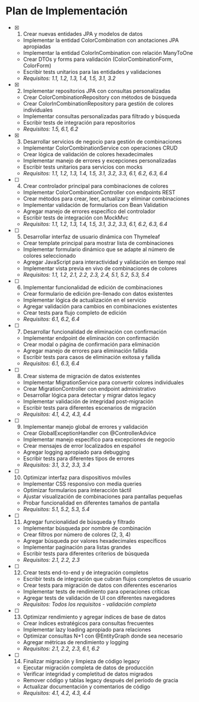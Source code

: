 # Plan de Implementación

- [x] 1. Crear nuevas entidades JPA y modelos de datos
  - Implementar la entidad ColorCombination con anotaciones JPA apropiadas
  - Implementar la entidad ColorInCombination con relación ManyToOne
  - Crear DTOs y forms para validación (ColorCombinationForm, ColorForm)
  - Escribir tests unitarios para las entidades y validaciones
  - _Requisitos: 1.1, 1.2, 1.3, 1.4, 1.5, 3.1, 3.2_

- [x] 2. Implementar repositorios JPA con consultas personalizadas
  - Crear ColorCombinationRepository con métodos de búsqueda
  - Crear ColorInCombinationRepository para gestión de colores individuales
  - Implementar consultas personalizadas para filtrado y búsqueda
  - Escribir tests de integración para repositorios
  - _Requisitos: 1.5, 6.1, 6.2_

- [x] 3. Desarrollar servicios de negocio para gestión de combinaciones
  - Implementar ColorCombinationService con operaciones CRUD
  - Crear lógica de validación de colores hexadecimales
  - Implementar manejo de errores y excepciones personalizadas
  - Escribir tests unitarios para servicios con mocks
  - _Requisitos: 1.1, 1.2, 1.3, 1.4, 1.5, 3.1, 3.2, 3.3, 6.1, 6.2, 6.3, 6.4_

- [ ] 4. Crear controlador principal para combinaciones de colores
  - Implementar ColorCombinationController con endpoints REST
  - Crear métodos para crear, leer, actualizar y eliminar combinaciones
  - Implementar validación de formularios con Bean Validation
  - Agregar manejo de errores específico del controlador
  - Escribir tests de integración con MockMvc
  - _Requisitos: 1.1, 1.2, 1.3, 1.4, 1.5, 3.1, 3.2, 3.3, 6.1, 6.2, 6.3, 6.4_

- [ ] 5. Desarrollar interfaz de usuario dinámica con Thymeleaf
  - Crear template principal para mostrar lista de combinaciones
  - Implementar formulario dinámico que se adapte al número de colores seleccionado
  - Agregar JavaScript para interactividad y validación en tiempo real
  - Implementar vista previa en vivo de combinaciones de colores
  - _Requisitos: 1.1, 1.2, 2.1, 2.2, 2.3, 2.4, 5.1, 5.2, 5.3, 5.4_

- [ ] 6. Implementar funcionalidad de edición de combinaciones
  - Crear formulario de edición pre-llenado con datos existentes
  - Implementar lógica de actualización en el servicio
  - Agregar validación para cambios en combinaciones existentes
  - Crear tests para flujo completo de edición
  - _Requisitos: 6.1, 6.2, 6.4_

- [ ] 7. Desarrollar funcionalidad de eliminación con confirmación
  - Implementar endpoint de eliminación con confirmación
  - Crear modal o página de confirmación para eliminación
  - Agregar manejo de errores para eliminación fallida
  - Escribir tests para casos de eliminación exitosa y fallida
  - _Requisitos: 6.1, 6.3, 6.4_

- [ ] 8. Crear sistema de migración de datos existentes
  - Implementar MigrationService para convertir colores individuales
  - Crear MigrationController con endpoint administrativo
  - Desarrollar lógica para detectar y migrar datos legacy
  - Implementar validación de integridad post-migración
  - Escribir tests para diferentes escenarios de migración
  - _Requisitos: 4.1, 4.2, 4.3, 4.4_

- [ ] 9. Implementar manejo global de errores y validación
  - Crear GlobalExceptionHandler con @ControllerAdvice
  - Implementar manejo específico para excepciones de negocio
  - Crear mensajes de error localizados en español
  - Agregar logging apropiado para debugging
  - Escribir tests para diferentes tipos de errores
  - _Requisitos: 3.1, 3.2, 3.3, 3.4_

- [ ] 10. Optimizar interfaz para dispositivos móviles
  - Implementar CSS responsivo con media queries
  - Optimizar formularios para interacción táctil
  - Ajustar visualización de combinaciones para pantallas pequeñas
  - Probar funcionalidad en diferentes tamaños de pantalla
  - _Requisitos: 5.1, 5.2, 5.3, 5.4_

- [ ] 11. Agregar funcionalidad de búsqueda y filtrado
  - Implementar búsqueda por nombre de combinación
  - Crear filtros por número de colores (2, 3, 4)
  - Agregar búsqueda por valores hexadecimales específicos
  - Implementar paginación para listas grandes
  - Escribir tests para diferentes criterios de búsqueda
  - _Requisitos: 2.1, 2.2, 2.3_

- [ ] 12. Crear tests end-to-end y de integración completos
  - Escribir tests de integración que cubran flujos completos de usuario
  - Crear tests para migración de datos con diferentes escenarios
  - Implementar tests de rendimiento para operaciones críticas
  - Agregar tests de validación de UI con diferentes navegadores
  - _Requisitos: Todos los requisitos - validación completa_

- [ ] 13. Optimizar rendimiento y agregar índices de base de datos
  - Crear índices estratégicos para consultas frecuentes
  - Implementar lazy loading apropiado para relaciones
  - Optimizar consultas N+1 con @EntityGraph donde sea necesario
  - Agregar métricas de rendimiento y logging
  - _Requisitos: 2.1, 2.2, 2.3, 6.1, 6.2_

- [ ] 14. Finalizar migración y limpieza de código legacy
  - Ejecutar migración completa de datos de producción
  - Verificar integridad y completitud de datos migrados
  - Remover código y tablas legacy después del período de gracia
  - Actualizar documentación y comentarios de código
  - _Requisitos: 4.1, 4.2, 4.3, 4.4_